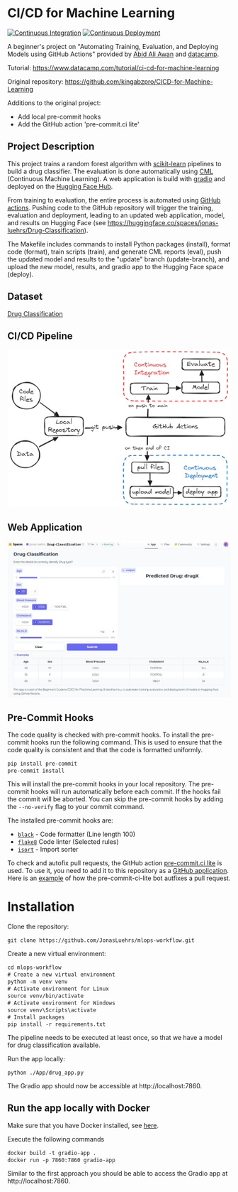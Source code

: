# CI/CD for Machine Learning
[![Continuous Integration](https://github.com/JonasLuehrs/CICD-for-Machine-Learning/actions/workflows/ci.yml/badge.svg)](https://github.com/JonasLuehrs/CICD-for-Machine-Learning/actions/workflows/ci.yml)
[![Continuous Deployment](https://github.com/JonasLuehrs/CICD-for-Machine-Learning/actions/workflows/cd.yml/badge.svg)](https://github.com/JonasLuehrs/CICD-for-Machine-Learning/actions/workflows/cd.yml)

A beginner's project on "Automating Training, Evaluation, and Deploying Models using GitHub Actions" provided by [Abid Ali Awan](https://github.com/kingabzpro) and [datacamp](https://www.datacamp.com/).

Tutorial: https://www.datacamp.com/tutorial/ci-cd-for-machine-learning

Original repository: https://github.com/kingabzpro/CICD-for-Machine-Learning

Additions to the original project:
- Add local pre-commit hooks
- Add the GitHub action 'pre-commit.ci lite'

## Project Description
This project trains a random forest algorithm with [scikit-learn](https://scikit-learn.org/1.5/index.html) pipelines to build a drug classifier. The evaluation is done automatically using [CML](https://cml.dev/) (Continuous Machine Learning). A web application is build with [gradio](https://www.gradio.app/) and deployed on the [Hugging Face Hub](https://huggingface.co/spaces). 

From training to evaluation, the entire process is automated using [GitHub actions](https://github.com/features/actions). Pushing code to the GitHub repository will trigger the training, evaluation and deployment, leading to an updated web application, model, and results on Hugging Face (see https://huggingface.co/spaces/jonas-luehrs/Drug-Classification).

The Makefile includes commands to install Python packages (install), format code (format), train scripts (train), and generate CML reports (eval), push the updated model and results to the "update" branch (update-branch), and upload the new model, results, and gradio app to the Hugging Face space (deploy).


## Dataset
[Drug Classification](https://www.kaggle.com/datasets/prathamtripathi/drug-classification)

## CI/CD Pipeline

![cicd_pipeline](./Images/cicd-pipeline.png)

## Web Application

![gradio_drug_app](./Images/gradio_drug_app.JPG)

## Pre-Commit Hooks
The code quality is checked with pre-commit hooks. To install the pre-commit hooks run the following command.
This is used to ensure that the code quality is consistent and that the code is formatted uniformly.
````
pip install pre-commit
pre-commit install
````
This will install the pre-commit hooks in your local repository. The pre-commit hooks will run automatically before each commit. If the hooks fail the commit will be aborted. You can skip the pre-commit hooks by adding the `--no-verify` flag to your commit command.

The installed pre-commit hooks are:
- [`black`](https://github.com/psf/black) - Code formatter (Line length 100)
- [`flake8`](https://github.com/PyCQA/flake8) Code linter (Selected rules)
- [`isort`](https://github.com/PyCQA/isort) - Import sorter

To check and autofix pull requests, the GitHub action [pre-commit.ci lite]((https://pre-commit.ci/lite)) is used.
To use it, you need to add it to this repository as a [GitHub application](https://github.com/apps/pre-commit-ci-lite/installations/new).
Here is an [example](https://github.com/JonasLuehrs/CICD-for-Machine-Learning/pull/2) of how the pre-commit-ci-lite bot autfixes a pull request.

# Installation
Clone the repository:
````
git clone https://github.com/JonasLuehrs/mlops-workflow.git
````

Create a new virtual environment:
````
cd mlops-workflow
# Create a new virtual environment
python -m venv venv
# Activate environment for Linux
source venv/bin/activate
# Activate environment for Windows
source venv\Scripts\activate
# Install packages
pip install -r requirements.txt
````

The pipeline needs to be executed at least once, so that we have a model for drug classification available.

Run the app locally:
````
python ./App/drug_app.py 
````
The Gradio app should now be accessible at http://localhost:7860.

## Run the app locally with Docker
Make sure that you have Docker installed, see [here](https://www.docker.com/get-started/).

Execute the following commands
````
docker build -t gradio-app .
docker run -p 7860:7860 gradio-app
````

Similar to the first approach you should be able to access the Gradio app at http://localhost:7860.